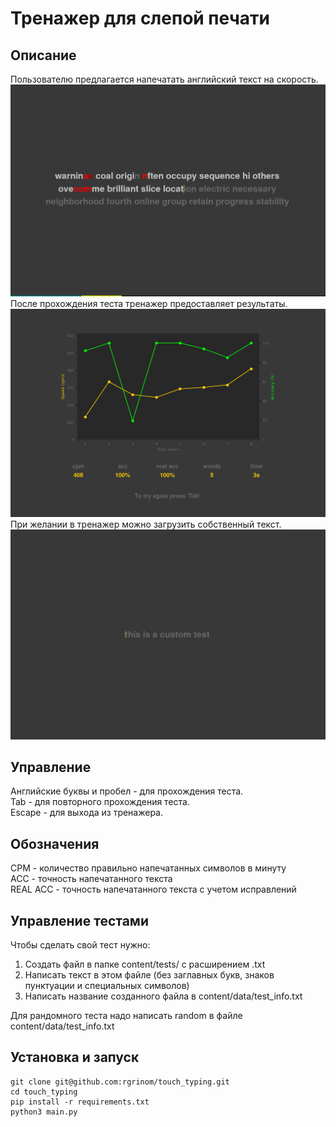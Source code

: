 # Тренажер для слепой печати

## Описание
Пользователю предлагается напечатать английский текст на скорость.\
![Картинка с примером теста](/readme_images/test.png)\
После прохождения теста тренажер предоставляет результаты.\
![Картинка с результатами теста](/readme_images/results.png)\
При желании в тренажер можно загрузить собственный текст.\
![Картинка с заранее заданным тестом](/readme_images/custom.png)

## Управление
Английские буквы и пробел - для прохождения теста.\
Tab - для повторного прохождения теста.\
Escape - для выхода из тренажера.

## Обозначения
CPM - количество правильно напечатанных символов в минуту\
ACC - точность напечатанного текста\
REAL ACC - точность напечатанного текста с учетом исправлений

## Управление тестами
Чтобы сделать свой тест нужно:
1. Создать файл в папке content/tests/ с расширением .txt
2. Написать текст в этом файле (без заглавных букв, знаков пунктуации и специальных символов)
3. Написать название созданного файла в content/data/test_info.txt

Для рандомного теста надо написать random в файле content/data/test_info.txt

## Установка и запуск
```
git clone git@github.com:rgrinom/touch_typing.git
cd touch_typing
pip install -r requirements.txt
python3 main.py
```